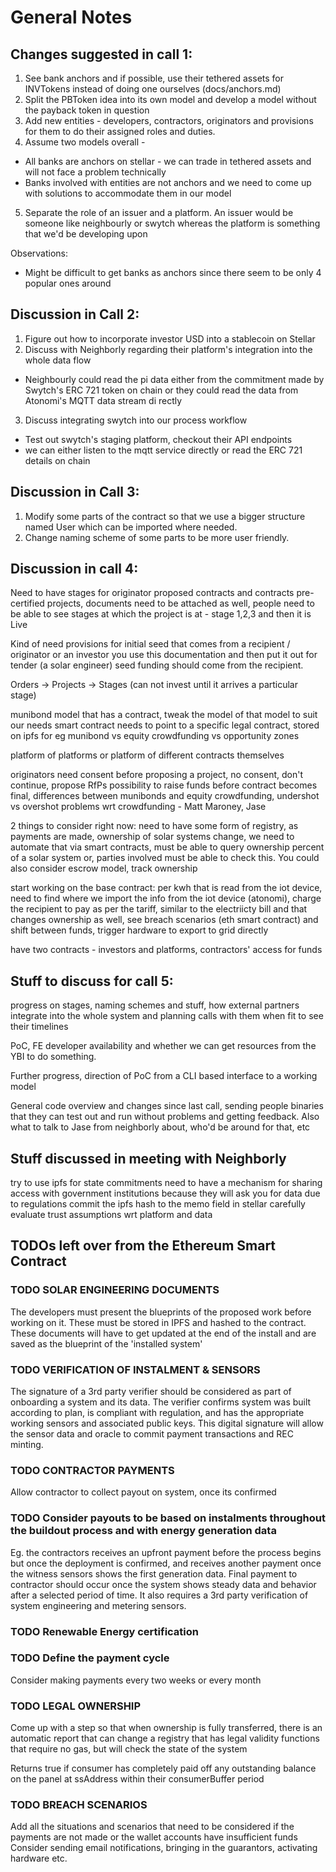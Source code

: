 # General Notes

## Changes suggested in call 1:
1. See bank anchors and if possible, use their tethered assets for INVTokens instead of doing one ourselves (docs/anchors.md)
2. Split the PBToken idea into its own model and develop a model without the payback token in question
3. Add new entities - developers, contractors,  originators and provisions for them to do their assigned roles and duties.
4. Assume two models overall -
 - All banks are anchors on stellar - we can trade in tethered assets and will not face a problem technically
 - Banks involved with entities are not anchors and we need to come up with solutions to accommodate them in our model
5. Separate the role of an issuer and a platform. An issuer would be someone like neighbourly or swytch whereas the platform is something that we'd be developing upon

Observations:
 - Might be difficult to get banks as anchors since there seem to be only 4 popular ones around

## Discussion in Call 2:
1. Figure out how to incorporate investor USD into a stablecoin on Stellar
2. Discuss with Neighborly regarding their platform's integration into the whole data flow
  - Neighbourly could read the pi data either from the commitment made by Swytch's ERC 721 token on chain or they could read the data from Atonomi's MQTT data stream di rectly
3. Discuss integrating swytch into our process workflow
  - Test out swytch's staging platform, checkout their API endpoints
  - we can either listen to the mqtt service directly or read the ERC 721 details on chain

## Discussion in Call 3:
1. Modify some parts of the contract so that we use a bigger structure named User which can be imported where needed.
2. Change naming scheme of some parts to be more user friendly.

## Discussion in call 4:

Need to have stages for originator proposed contracts and contracts
pre-certified projects, documents need to be attached as well, people need
to be able to see stages at which the project is at - stage 1,2,3 and then it is Live

Kind of need provisions for initial seed that comes from a recipient / originator or an investor
you use this documentation and then put it out for tender (a solar engineer)
seed funding should come from the recipient.

Orders -> Projects -> Stages (can not invest until it arrives a particular stage)

munibond model that has a contract, tweak the model of that model to suit our needs
smart contract needs to point to a specific legal contract, stored on ipfs for eg
munibond vs equity crowdfunding vs opportunity zones

platform of platforms or platform of different contracts themselves

originators need consent before proposing a project, no consent, don't continue, propose RfPs
possibility to raise funds before contract becomes final, differences between munibonds
and equity crowdfunding, undershot vs overshot problems wrt crowdfunding - Matt Maroney, Jase

2 things to consider right now: need to have some form of registry, as payments are made,
ownership of solar systems change, we need to automate that via smart contracts, must be
able to query ownership percent of a solar system or, parties involved must
be able to check this. You could also consider escrow model, track ownership

start working on the base contract: per kwh that is read from the iot device, need to
find where we import the info from the iot device (atonomi), charge the recipient to
pay as per the tariff, similar to the electriicty bill and that changes ownership
as well, see breach scenarios (eth smart contract) and shift between funds, trigger hardware to export
to grid directly

have two contracts - investors and platforms, contractors' access for funds

## Stuff to discuss for call 5:

progress on stages, naming schemes and stuff, how external partners integrate into the whole
system and planning calls with them when fit to see their timelines

PoC, FE developer availability and whether we can get resources from the YBI to
do something.

Further progress, direction of PoC from a CLI based interface to a working model

General code overview and changes since last call, sending people binaries that they
can test out and run without problems and getting feedback. Also what to talk to Jase
from neighborly about, who'd be around for that, etc

## Stuff discussed in meeting with Neighborly

try to use ipfs for state commitments
need to have a mechanism for sharing access with government institutions because they will ask you for data due to regulations
commit the ipfs hash to the memo field in stellar
carefully evaluate trust assumptions wrt platform and data

## TODOs left over from the Ethereum Smart Contract

### TODO SOLAR ENGINEERING DOCUMENTS
The developers must present the blueprints of the proposed work before working on it. These must be stored in IPFS and hashed to the contract.
These documents will have to get updated at the end of the install and are saved as the blueprint of the 'installed system'

### TODO VERIFICATION OF INSTALMENT & SENSORS
The signature of a 3rd party verifier should be considered as part of onboarding a system and its data.
The verifier confirms system was built according to plan, is compliant with regulation, and has the appropriate working sensors and associated public keys.
This digital signature will allow the sensor data and oracle to commit payment transactions and REC minting.

### TODO CONTRACTOR PAYMENTS
Allow contractor to collect payout on system, once its confirmed

### TODO Consider payouts to be based on instalments throughout the buildout process and with energy generation data
Eg. the contractors receives an upfront payment before the process begins but once the deployment is confirmed, and receives another payment once the witness sensors shows the first generation data. Final payment to contractor should occur once the system shows steady data and behavior after a selected period of time. It also requires a 3rd party verification of system engineering and metering sensors.

### TODO Renewable Energy certification

### TODO Define the payment cycle
Consider making payments every two weeks or every month

### TODO LEGAL OWNERSHIP
Come up with a step so that when ownership is fully transferred, there is an automatic report that can change a registry that has legal validity
functions that require no gas, but will check the state of the system

Returns true if consumer has completely paid off any outstanding balance on the panel at ssAddress within their consumerBuffer period

### TODO BREACH SCENARIOS
Add all the situations and scenarios that need to be considered if the payments are not made or the wallet accounts have insufficient funds
Consider sending email notifications, bringing in the guarantors, activating hardware etc.
